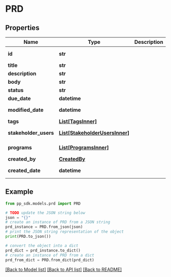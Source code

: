 # PRD


## Properties

Name | Type | Description | Notes
------------ | ------------- | ------------- | -------------
**id** | **str** |  | [optional] [readonly] 
**title** | **str** |  | 
**description** | **str** |  | [optional] 
**body** | **str** |  | [optional] 
**status** | **str** |  | [optional] 
**due_date** | **datetime** |  | [optional] 
**modified_date** | **datetime** |  | [optional] [readonly] 
**tags** | [**List[TagsInner]**](TagsInner.md) |  | [optional] 
**stakeholder_users** | [**List[StakeholderUsersInner]**](StakeholderUsersInner.md) |  | [optional] [readonly] 
**programs** | [**List[ProgramsInner]**](ProgramsInner.md) |  | [optional] [readonly] 
**created_by** | [**CreatedBy**](CreatedBy.md) |  | [optional] 
**created_date** | **datetime** |  | [optional] [readonly] 

## Example

```python
from pp_sdk.models.prd import PRD

# TODO update the JSON string below
json = "{}"
# create an instance of PRD from a JSON string
prd_instance = PRD.from_json(json)
# print the JSON string representation of the object
print(PRD.to_json())

# convert the object into a dict
prd_dict = prd_instance.to_dict()
# create an instance of PRD from a dict
prd_from_dict = PRD.from_dict(prd_dict)
```
[[Back to Model list]](../README.md#documentation-for-models) [[Back to API list]](../README.md#documentation-for-api-endpoints) [[Back to README]](../README.md)


